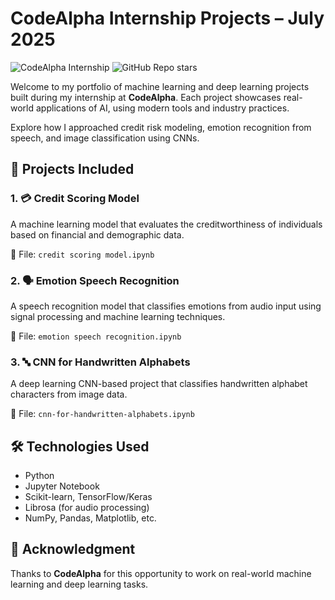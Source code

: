# CodeAlpha Internship Projects – July 2025  
![CodeAlpha Internship](https://img.shields.io/badge/Internship-CodeAlpha-blueviolet)
![GitHub Repo stars](https://img.shields.io/github/stars/Shruthi486/codealpha_tasks?style=social)

Welcome to my portfolio of machine learning and deep learning projects built during my internship at **CodeAlpha**. Each project showcases real-world applications of AI, using modern tools and industry practices.

Explore how I approached credit risk modeling, emotion recognition from speech, and image classification using CNNs.

## 📁 Projects Included

### 1. 💳 Credit Scoring Model
A machine learning model that evaluates the creditworthiness of individuals based on financial and demographic data.

📄 File: `credit scoring model.ipynb`

### 2. 🗣️ Emotion Speech Recognition
A speech recognition model that classifies emotions from audio input using signal processing and machine learning techniques.

📄 File: `emotion speech recognition.ipynb`

### 3. 🔤 CNN for Handwritten Alphabets
A deep learning CNN-based project that classifies handwritten alphabet characters from image data.

📄 File: `cnn-for-handwritten-alphabets.ipynb`

## 🛠️ Technologies Used
- Python
- Jupyter Notebook
- Scikit-learn, TensorFlow/Keras
- Librosa (for audio processing)
- NumPy, Pandas, Matplotlib, etc.


## 🙌 Acknowledgment
Thanks to **CodeAlpha** for this opportunity to work on real-world machine learning and deep learning tasks.
